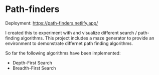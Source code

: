 # Path-finders

Deployment: https://path-finders.netlify.app/

I created this to experiment with and visualize different search / path-finding algorithms.
This project includes a maze generator to provide an environment to demonstrate differnet path finding algorithms.

So far the following algorithms have been implemented:
- Depth-First Search
- Breadth-First Search
